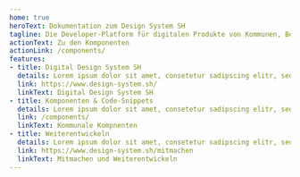 ```yaml
---
home: true
heroText: Dokumentation zum Design System SH
tagline: Die Developer-Platform für digitalen Produkte von Kommunen, Behörden und Institutionen.
actionText: Zu den Komponenten
actionLink: /components/
features:
- title: Digital Design System SH
  details: Lorem ipsum dolor sit amet, consetetur sadipscing elitr, sed diam nonumy eirmod tempor invidunt ut labore et dolore magna aliquyam erat, sed diam voluptua. At vero eos et accusam et justo duo dolores et ea rebum. Stet clita kasd gubergren, no sea takimata sanctus est Lorem ipsum dolor sit amet.
  link: https://www.design-system.sh/
  linkText: Digital Design System SH
- title: Komponenten & Code-Snippets
  details: Lorem ipsum dolor sit amet, consetetur sadipscing elitr, sed diam nonumy eirmod tempor invidunt ut labore et dolore magna aliquyam erat, sed diam voluptua. At vero eos et accusam et justo duo dolores et ea rebum. Stet clita kasd gubergren, no sea takimata sanctus est Lorem ipsum dolor sit amet.
  link: /components/
  linkText: Kommunale Kompnenten
- title: Weiterentwickeln
  details: Lorem ipsum dolor sit amet, consetetur sadipscing elitr, sed diam nonumy eirmod tempor invidunt ut labore et dolore magna aliquyam erat, sed diam voluptua. At vero eos et accusam et justo duo dolores et ea rebum. Stet clita kasd gubergren, no sea takimata sanctus est Lorem ipsum dolor sit amet.
  link: https://www.design-system.sh/mitmachen
  linkText: Mitmachen und Weiterentwickeln
---
```

